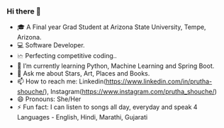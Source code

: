 ### Hi there 👋


- 🎓 A Final year Grad Student at Arizona State University, Tempe, Arizona.
- 💻 Software Developer.
- 🗠 Perfecting competitive coding..
- 🌱 I’m currently learning Python, Machine Learning and Spring Boot.
- 💬 Ask me about Stars, Art, Places and Books. 
- 📫 How to reach me: Linkedin(https://www.linkedin.com/in/prutha-shouche/), Instagram(https://www.instagram.com/prutha_shouche/)
- 😄 Pronouns: She/Her
- ⚡ Fun fact: I can listen to songs all day, everyday and speak 4 Languages - English, Hindi, Marathi, Gujarati

